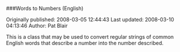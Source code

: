 ###Words to Numbers (English)

Originally published: 2008-03-05 12:44:43
Last updated: 2008-03-10 04:13:46
Author: Pat Blair

This is a class that may be used to convert regular strings of common English words that describe a number into the number described.